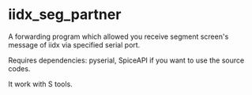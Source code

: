 # iidx_seg_partner

A forwarding program which allowed you receive segment screen's message of iidx via specified serial port.

Requires dependencies: pyserial, SpiceAPI if you want to use the source codes.

It work with S tools.
